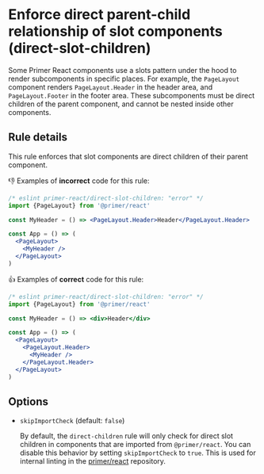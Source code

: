 # Enforce direct parent-child relationship of slot components (direct-slot-children)

Some Primer React components use a slots pattern under the hood to render subcomponents in specific places. For example, the `PageLayout` component renders `PageLayout.Header` in the header area, and `PageLayout.Footer` in the footer area. These subcomponents must be direct children of the parent component, and cannot be nested inside other components.

## Rule details

This rule enforces that slot components are direct children of their parent component.

👎 Examples of **incorrect** code for this rule:

```jsx
/* eslint primer-react/direct-slot-children: "error" */
import {PageLayout} from '@primer/react'

const MyHeader = () => <PageLayout.Header>Header</PageLayout.Header>

const App = () => (
  <PageLayout>
    <MyHeader />
  </PageLayout>
)
```

👍 Examples of **correct** code for this rule:

```jsx
/* eslint primer-react/direct-slot-children: "error" */
import {PageLayout} from '@primer/react'

const MyHeader = () => <div>Header</div>

const App = () => (
  <PageLayout>
    <PageLayout.Header>
      <MyHeader />
    </PageLayout.Header>
  </PageLayout>
)
```

## Options

- `skipImportCheck` (default: `false`)

  By default, the `direct-children` rule will only check for direct slot children in components that are imported from `@primer/react`. You can disable this behavior by setting `skipImportCheck` to `true`. This is used for internal linting in the [primer/react](https://github.com/prime/react) repository.
